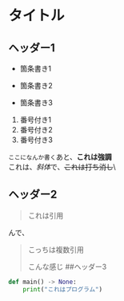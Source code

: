 # タイトル

## ヘッダー1



- 箇条書き1
- 箇条書き2

- 箇条書き3




1. 番号付き1
2. 番号付き2
3. 番号付き3

`ここになんか書く`あと、**これは強調**\
これは、*斜体*で、~~これは打ち消し~~\

## ヘッダー2
>これは引用

んで、

>こっちは複数引用
>
>こんな感じ
##ヘッダー3
```python
def main() -> None:
    print("これはプログラム")
```
